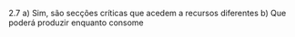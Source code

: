 2.7
a) Sim, são secções críticas que acedem a recursos diferentes
b) Que poderá produzir enquanto consome